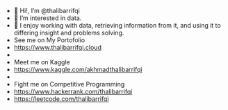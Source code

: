 - 👋 Hi!, I’m @thalibarrifqi
- 👀 I’m interested in data.
- 🌱 I enjoy working with data, retrieving information from it, and using it to differing insight and problems solving.
- See me on My Portofolio
- https://www.thalibarrifqi.cloud
-
- Meet me on Kaggle
- https://www.kaggle.com/akhmadthalibarrifqi
-
- Fight me on Competitive Programming
- https://www.hackerrank.com/thalibarrifqi
- https://leetcode.com/thalibarrifqi
<!---
thalibarrifqi/thalibarrifqi is a ✨ special ✨ repository because its `README.md` (this file) appears on your GitHub profile.
You can click the Preview link to take a look at your changes.
--->
